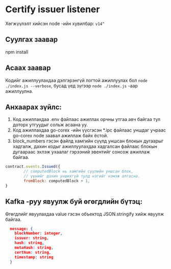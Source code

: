 # Certify issuer listener
Хөгжүүлэлт хийсэн node -ийн хувилбар: `v14^`
## Суулгах заавар
npm install

## Асаах заавар
Кодийг ажиллуулахдаа дэлгэрэнгүй логтой ажиллуулах бол `node ./index.js --verbose`, бусад үед зүгээр `node ./index.js` -аар ажиллуулна.

## Анхаарах зүйлс:
1. Код ажиллахдаа .env файлаас ажиллах орчны утгаа авч байгаа тул доторх утгуудыг сольж асаана уу.
2. Код ажиллахдаа go-corex -ийн үүсгэсэн *.ipc файлаас уншдаг учраас go-corex node заавал ажиллаж байх ёстой.
3. block_numbers гэсэн файлд хамгийн сүүлд уншсан блокын дугаарыг хадгалж, дахин кодыг ажиллуулахдаа хадгалсан файлаас блокын дугаараас эхлэж ухаалаг гэрээний эвентийг сонсож ажиллаж байгаа.
```javascript
contract.events.Issued({
        // computedBlock нь хамгийн сүүлийн уншсан блок,
        // үүнийг дахин уншихгүй тулд нэгийг нэмэж алгасна.
        fromBlock: computedBlock + 1,
}
```

## Kafka -руу явуулж буй өгөгдлийн бүтэц:
Өгөгдлийг явуулахдаа value гэсэн объектод JSON.stringify хийж явуулж байгаа.

```json
  message: {
    blockNumber: integer,
    issuer: string,
    hash: string,
    metaHash: string,
    certNum: string,
    timestamp: string
  }
```

